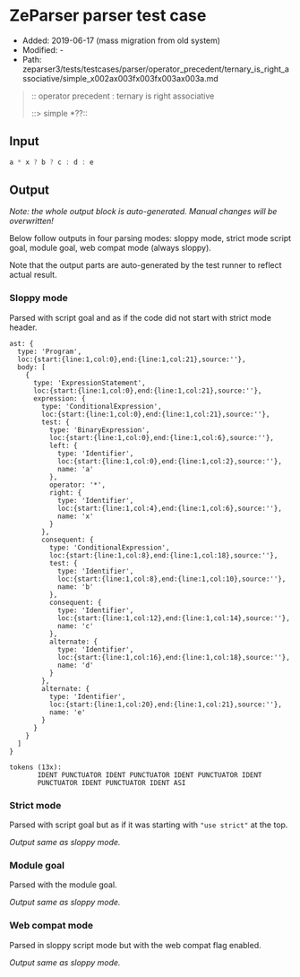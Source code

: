 # ZeParser parser test case

- Added: 2019-06-17 (mass migration from old system)
- Modified: -
- Path: zeparser3/tests/testcases/parser/operator_precedent/ternary_is_right_associative/simple_x002ax003fx003fx003ax003a.md

> :: operator precedent : ternary is right associative
>
> ::> simple *??::

## Input

`````js
a * x ? b ? c : d : e
`````

## Output

_Note: the whole output block is auto-generated. Manual changes will be overwritten!_

Below follow outputs in four parsing modes: sloppy mode, strict mode script goal, module goal, web compat mode (always sloppy).

Note that the output parts are auto-generated by the test runner to reflect actual result.

### Sloppy mode

Parsed with script goal and as if the code did not start with strict mode header.

`````
ast: {
  type: 'Program',
  loc:{start:{line:1,col:0},end:{line:1,col:21},source:''},
  body: [
    {
      type: 'ExpressionStatement',
      loc:{start:{line:1,col:0},end:{line:1,col:21},source:''},
      expression: {
        type: 'ConditionalExpression',
        loc:{start:{line:1,col:0},end:{line:1,col:21},source:''},
        test: {
          type: 'BinaryExpression',
          loc:{start:{line:1,col:0},end:{line:1,col:6},source:''},
          left: {
            type: 'Identifier',
            loc:{start:{line:1,col:0},end:{line:1,col:2},source:''},
            name: 'a'
          },
          operator: '*',
          right: {
            type: 'Identifier',
            loc:{start:{line:1,col:4},end:{line:1,col:6},source:''},
            name: 'x'
          }
        },
        consequent: {
          type: 'ConditionalExpression',
          loc:{start:{line:1,col:8},end:{line:1,col:18},source:''},
          test: {
            type: 'Identifier',
            loc:{start:{line:1,col:8},end:{line:1,col:10},source:''},
            name: 'b'
          },
          consequent: {
            type: 'Identifier',
            loc:{start:{line:1,col:12},end:{line:1,col:14},source:''},
            name: 'c'
          },
          alternate: {
            type: 'Identifier',
            loc:{start:{line:1,col:16},end:{line:1,col:18},source:''},
            name: 'd'
          }
        },
        alternate: {
          type: 'Identifier',
          loc:{start:{line:1,col:20},end:{line:1,col:21},source:''},
          name: 'e'
        }
      }
    }
  ]
}

tokens (13x):
       IDENT PUNCTUATOR IDENT PUNCTUATOR IDENT PUNCTUATOR IDENT
       PUNCTUATOR IDENT PUNCTUATOR IDENT ASI
`````

### Strict mode

Parsed with script goal but as if it was starting with `"use strict"` at the top.

_Output same as sloppy mode._

### Module goal

Parsed with the module goal.

_Output same as sloppy mode._

### Web compat mode

Parsed in sloppy script mode but with the web compat flag enabled.

_Output same as sloppy mode._

